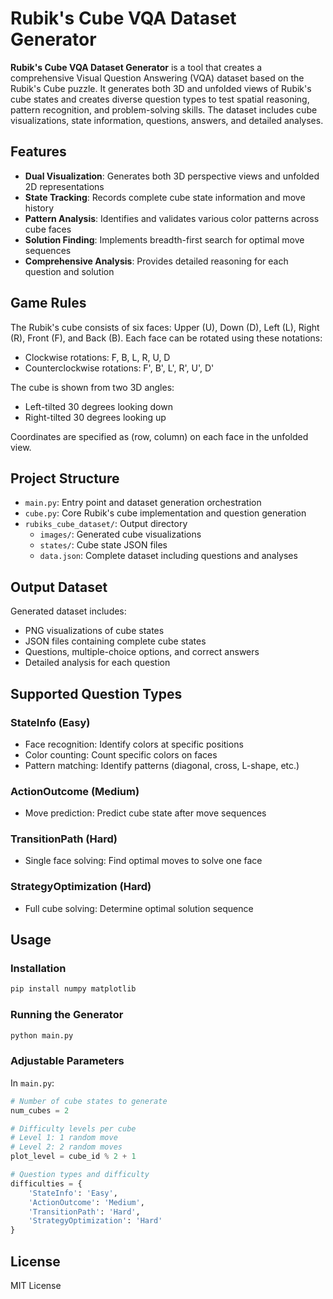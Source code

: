 # Rubik's Cube VQA Dataset Generator

**Rubik's Cube VQA Dataset Generator** is a tool that creates a comprehensive Visual Question Answering (VQA) dataset based on the Rubik's Cube puzzle. It generates both 3D and unfolded views of Rubik's cube states and creates diverse question types to test spatial reasoning, pattern recognition, and problem-solving skills. The dataset includes cube visualizations, state information, questions, answers, and detailed analyses.

## Features

- **Dual Visualization**: Generates both 3D perspective views and unfolded 2D representations
- **State Tracking**: Records complete cube state information and move history
- **Pattern Analysis**: Identifies and validates various color patterns across cube faces
- **Solution Finding**: Implements breadth-first search for optimal move sequences
- **Comprehensive Analysis**: Provides detailed reasoning for each question and solution

## Game Rules

The Rubik's cube consists of six faces: Upper (U), Down (D), Left (L), Right (R), Front (F), and Back (B). Each face can be rotated using these notations:
- Clockwise rotations: F, B, L, R, U, D
- Counterclockwise rotations: F', B', L', R', U', D'

The cube is shown from two 3D angles:
- Left-tilted 30 degrees looking down
- Right-tilted 30 degrees looking up

Coordinates are specified as (row, column) on each face in the unfolded view.

## Project Structure

- `main.py`: Entry point and dataset generation orchestration
- `cube.py`: Core Rubik's cube implementation and question generation
- `rubiks_cube_dataset/`: Output directory
  - `images/`: Generated cube visualizations
  - `states/`: Cube state JSON files
  - `data.json`: Complete dataset including questions and analyses

## Output Dataset

Generated dataset includes:
- PNG visualizations of cube states
- JSON files containing complete cube states
- Questions, multiple-choice options, and correct answers
- Detailed analysis for each question

## Supported Question Types

### StateInfo (Easy)
- Face recognition: Identify colors at specific positions
- Color counting: Count specific colors on faces
- Pattern matching: Identify patterns (diagonal, cross, L-shape, etc.)

### ActionOutcome (Medium)
- Move prediction: Predict cube state after move sequences

### TransitionPath (Hard)
- Single face solving: Find optimal moves to solve one face

### StrategyOptimization (Hard)
- Full cube solving: Determine optimal solution sequence

## Usage

### Installation

```bash
pip install numpy matplotlib
```

### Running the Generator

```python
python main.py
```

### Adjustable Parameters

In `main.py`:
```python
# Number of cube states to generate
num_cubes = 2  

# Difficulty levels per cube
# Level 1: 1 random move
# Level 2: 2 random moves
plot_level = cube_id % 2 + 1

# Question types and difficulty
difficulties = {
    'StateInfo': 'Easy',
    'ActionOutcome': 'Medium',
    'TransitionPath': 'Hard',
    'StrategyOptimization': 'Hard'
}
```

## License

MIT License